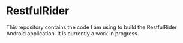 # RestfulRider
This repository contains the code I am using to build the RestfulRider Android application. It is currently a work in progress.

